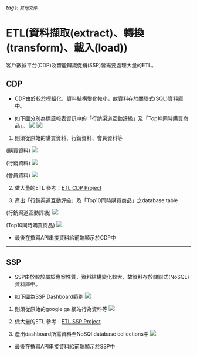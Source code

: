 ###### tags: `其他文件`
# ETL(資料擷取(extract)、轉換(transform)、載入(load))
客戶數據平台(CDP)及智能辨識促銷(SSP)皆需要處理大量的ETL。

## CDP
* CDP由於較於模組化，資料結構變化較小，故資料存於關聯式(SQL)資料庫中。

* 如下圖分別為標籤報表資訊中的「行銷渠道互動評級」及「Top10同時購買商品」。
![](https://i.imgur.com/oLOswKf.png)
![](https://i.imgur.com/Q9zKbTM.png)

1. 則須從原始的購買資料、行銷資料、會員資料等

(購買資料)
![](https://i.imgur.com/tRzGzBW.png)

(行銷資料)
![](https://i.imgur.com/3OF9jAS.png)

(會員資料)
![](https://i.imgur.com/vHjanm2.png)

2. 做大量的ETL
參考：[ETL CDP Project](https://github.com/ilove2am31/DADSDE/blob/master/ETL/CDP%20Project/labels_report.py)

3. 產出「行銷渠道互動評級」及「Top10同時購買商品」之database table

(行銷渠道互動評級)
![](https://i.imgur.com/lEmGxeh.png)

(Top10同時購買商品)
![](https://i.imgur.com/oJeEH4M.png)

* 最後在撰寫API串接資料給前端顯示於CDP中

-----------


## SSP
* SSP由於較於屬於專案性質，資料結構變化較大，故資料存於關聯式(NoSQL)資料庫中。

* 如下圖為SSP Dashboard範例
![](https://i.imgur.com/8lMdoL0.png)

1. 則須從原始的google ga 網站行為資料等
![](https://i.imgur.com/8O0NDyP.png)


2. 做大量的ETL
參考：[ETL SSP Project](https://github.com/ilove2am31/DADSDE/tree/master/ETL/SSP%20Project)

3. 產出dashboard所需資料至NoSQl database collections中
![](https://i.imgur.com/UiSeHID.png)

* 最後在撰寫API串接資料給前端顯示於SSP中







